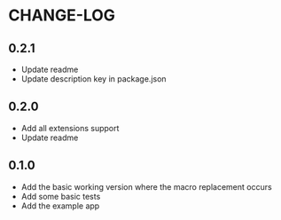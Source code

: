# CHANGE-LOG

## 0.2.1
- Update readme
- Update description key in package.json

## 0.2.0
- Add all extensions support
- Update readme

## 0.1.0
- Add the basic working version where the macro replacement occurs
- Add some basic tests
- Add the example app

